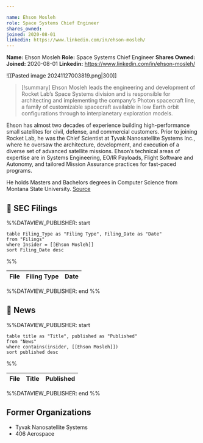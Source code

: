 ```yaml
---

name: Ehson Mosleh
role: Space Systems Chief Engineer
shares_owned: 
joined: 2020-08-01
linkedin: https://www.linkedin.com/in/ehson-mosleh/
---
```


**Name:** Ehson Mosleh
**Role:** Space Systems Chief Engineer
**Shares Owned:** 
**Joined:** 2020-08-01
**Linkedin:** https://www.linkedin.com/in/ehson-mosleh/

![[Pasted image 20241127003819.png|300]]

>[!summary]
Ehson Mosleh leads the engineering and development of Rocket Lab’s Space Systems division and is responsible for architecting and implementing the company’s Photon spacecraft line, a family of customizable spacecraft available in low Earth orbit configurations through to interplanetary exploration models.
>
Ehson has almost two decades of experience building high-performance small satellites for civil, defense, and commercial customers. Prior to joining Rocket Lab, he was the Chief Scientist at Tyvak Nanosatellite Systems Inc., where he oversaw the architecture, development, and execution of a diverse set of advanced satellite missions. Ehson’s technical areas of expertise are in Systems Engineering, EO/IR Payloads, Flight Software and Autonomy, and tailored Mission Assurance practices for fast-paced programs.
>
He holds Masters and Bachelors degrees in Computer Science from Montana State University.
[Source](https://www.rocketlabusa.com/about/team/)

## 💼 SEC Filings
%%DATAVIEW_PUBLISHER: start
```
table Filing_Type as "Filing Type", Filing_Date as "Date"
from "Filings"
where Insider = [[Ehson Mosleh]]
sort Filing_Date desc

```
%%

| File | Filing Type | Date |
| ---- | ----------- | ---- |

%%DATAVIEW_PUBLISHER: end %%
## 📰 News
%%DATAVIEW_PUBLISHER: start
```
table title as "Title", published as "Published"
from "News"
where contains(insider, [[Ehson Mosleh]])
sort published desc
```
%%

| File | Title | Published |
| ---- | ----- | --------- |

%%DATAVIEW_PUBLISHER: end %%

## Former Organizations

-  Tyvak Nanosatellite Systems
-  406 Aerospace